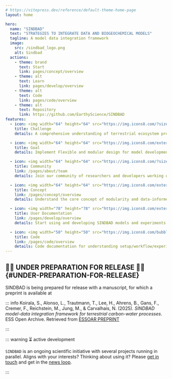 ```yaml
---
# https://vitepress.dev/reference/default-theme-home-page
layout: home

hero:
  name: "SINDBAD"
  text: "STRATEGIES TO INTEGRATE DATA AND BIOGEOCHEMICAL MODELS"
  tagline: A model data integration framework
  image:
    src: /sindbad_logo.png
    alt: Sindbad
  actions:
    - theme: brand
      text: Start
      link: pages/concept/overview
    - theme: alt
      text: Learn
      link: pages/develop/overview
    - theme: alt
      text: Code
      link: pages/code/overview
    - theme: alt
      text: Repository
      link: https://github.com/EarthyScience/SINDBAD
features:
  - icon: <img width="64" height="64" src="https://img.icons8.com/?size=100&id=B1TKpLjVCRyp&format=png&color=000000" alt="modular-icon"/>
    title: Challenge
    details: A comprehensive understanding of terrestrial ecosystem processes.

  - icon: <img width="64" height="64" src="https://img.icons8.com/external-xnimrodx-lineal-gradient-xnimrodx/64/external-3d-design-design-tools-xnimrodx-lineal-gradient-xnimrodx.png" alt="modular-icon"/>
    title: Goal
    details: Implement Flexible and modular design for model development and hypothesis testing.

  - icon: <img width="64" height="64" src="https://img.icons8.com/?size=100&id=2-Cf_3f12bcT&format=png&color=000000" alt="community"/>
    title: Community
    link: /pages/about/team
    details: Join our community of researchers and developers working on ecosystem modeling.

  - icon: <img width="64" height="64" src="https://img.icons8.com/external-filled-outline-geotatah/64/external-appraise-risk-management-color-filled-outline-geotatah.png" alt="TEM-icon"/>
    title: Concept
    link: /pages/concept/overview
    details: Understand the core concept of modularity and data-informed terrestrial ecosystem modeling.

  - icon: <img width="78" height="78" src="https://img.icons8.com/external-filled-color-icons-papa-vector/78/external-Adjustment-Problem-choosing-business-tools-filled-color-icons-papa-vector.png" alt="optim-icon"/>
    title: User Documentation
    link: /pages/develop/overview
    details: Start using and developing SINDBAD models and experiments.

  - icon: <img width="50" height="50" src="https://img.icons8.com/bubbles/50/mind-map.png" alt="hybrid-icon"/>
    title: Code
    link: /pages/code/overview
    details: Code documentation for understanding setup/workflow/experiments.
---
```



## 🚧🚧 UNDER PREPARATION FOR RELEASE 🚧🚧 {#UNDER-PREPARATION-FOR-RELEASE}

SINDBAD is being prepared for release with a manuscript, for which a preprint is available at

::: info Koirala, S., Alonso, L., Trautmann, T., Lee, H., Ahrens, B., Gans, F., Cremer, F., Reichstein, M., Jung, M., &amp; Carvalhais, N. (2025). _SINDBAD model-data integration framework for terrestrial carbon-water processes_. ESS Open Archive. Retrieved from [ESSOAR PREPRINT](https://essopenarchive.org/users/551954/articles/1271244-sindbad-model-data-integration-framework-for-terrestrial-carbon-water-processes?commit=b11e9fd48300913206ff3185355ec1fa039b20e3)

:::

::: warning ⏳ active development

`SINDBAD` is an ongoing scientific initiative with several projects running in parallel. Aligns with your interests? Thinking about using it? Please [get in touch](mailto:sindbad@bgc-jena.mpg.de) and get in the [news loop](https://mail.bgc-jena.mpg.de/mailman/listinfo/sindbad-news).

:::
